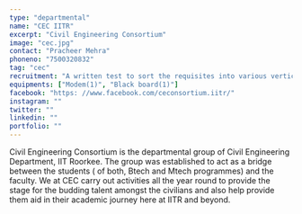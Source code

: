 ```yaml
---
type: "departmental"
name: "CEC IITR"
excerpt: "Civil Engineering Consortium"
image: "cec.jpg"
contact: "Pracheer Mehra"
phoneno: "7500320832"
tag: "cec"
recruitment: "A written test to sort the requisites into various verticals.(May involve submission of past works based on questionnaire).And then followed by formal interviews."
equipments: ["Modem(1)", "Black board(1)"]
facebook: "https: //www.facebook.com/ceconsortium.iitr/"
instagram: ""
twitter: ""
linkedin: ""
portfolio: ""
---
```


Civil Engineering Consortium is the departmental group of Civil Engineering Department, IIT Roorkee. The group was established to act as a bridge between the students ( of both, Btech and Mtech programmes) and the faculty.
We at CEC carry out activities all the year round to provide the stage for the budding talent amongst the civilians and also help provide them aid in their academic journey here at IITR and beyond.